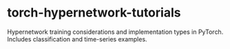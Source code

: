 # torch-hypernetwork-tutorials
Hypernetwork training considerations and implementation types in PyTorch. Includes classification and time-series examples.
